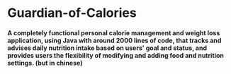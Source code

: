 # Guardian-of-Calories
<h4>A completely functional personal calorie management and weight loss application, using Java with around 2000 lines of code, that tracks and advises daily nutrition intake based on users' goal and status, and provides users the flexibility of modifying and adding food and nutrition settings. (but in chinese)</h4>
